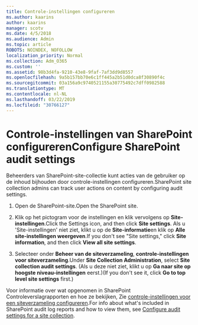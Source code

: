 ```yaml
---
title: Controle-instellingen configureren
ms.author: kaarins
author: kaarins
manager: scotv
ms.date: 4/5/2018
ms.audience: Admin
ms.topic: article
ROBOTS: NOINDEX, NOFOLLOW
localization_priority: Normal
ms.collection: Adm_O365
ms.custom: ''
ms.assetid: 98b3d4fa-9210-43e8-9faf-7af3dd9d8557
ms.openlocfilehash: 9a5b157bb70e6c1ff445a2b51d0dca8f30890f4c
ms.sourcegitcommit: 03a156a9c9740521155a30775492c7dff0982588
ms.translationtype: MT
ms.contentlocale: nl-NL
ms.lasthandoff: 03/22/2019
ms.locfileid: "30766127"
---
```

# <a name="configure-sharepoint-audit-settings"></a><span data-ttu-id="974df-102">Controle-instellingen van SharePoint configureren</span><span class="sxs-lookup"><span data-stu-id="974df-102">Configure SharePoint audit settings</span></span>

<span data-ttu-id="974df-103">Beheerders van SharePoint-site-collectie kunt acties van de gebruiker op de inhoud bijhouden door controle-instellingen configureren.</span><span class="sxs-lookup"><span data-stu-id="974df-103">SharePoint site collection admins can track user actions on content by configuring audit settings.</span></span>
  
1. <span data-ttu-id="974df-104">Open de SharePoint-site.</span><span class="sxs-lookup"><span data-stu-id="974df-104">Open the SharePoint site.</span></span>
    
2. <span data-ttu-id="974df-105">Klik op het pictogram voor de instellingen en klik vervolgens op **Site-instellingen**.</span><span class="sxs-lookup"><span data-stu-id="974df-105">Click the Settings icon, and then click **Site settings**.</span></span> <span data-ttu-id="974df-106">Als u 'Site-instellingen' niet ziet, klikt u op de **Site-informatie**en klik op **Alle site-instellingen weergeven**.</span><span class="sxs-lookup"><span data-stu-id="974df-106">If you don't see "Site settings," click **Site information**, and then click **View all site settings**.</span></span>
    
3. <span data-ttu-id="974df-107">Selecteer onder **Beheer van de siteverzameling**, **controle-instellingen voor siteverzameling**.</span><span class="sxs-lookup"><span data-stu-id="974df-107">Under **Site Collection Administration**, select **Site collection audit settings**.</span></span> <span data-ttu-id="974df-108">(Als u deze niet ziet, klikt u op **Ga naar site op hoogste niveau-instellingen** eerst.)</span><span class="sxs-lookup"><span data-stu-id="974df-108">(If you don't see it, click **Go to top level site settings** first.)</span></span> 
    
<span data-ttu-id="974df-109">Voor informatie over wat opgenomen in SharePoint Controleverslagrapporten en hoe ze bekijken, Zie [controle-instellingen voor een siteverzameling configureren](https://go.microsoft.com/fwlink/?linkid=404050).</span><span class="sxs-lookup"><span data-stu-id="974df-109">For info about what's included in SharePoint audit log reports and how to view them, see [Configure audit settings for a site collection](https://go.microsoft.com/fwlink/?linkid=404050).</span></span>
  

